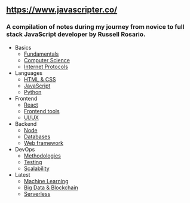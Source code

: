 ## https://www.javascripter.co/

### A compilation of notes during my journey from novice to full stack JavaScript developer by Russell Rosario.

- Basics
  - [Fundamentals](content/basics/fundamentals.md)
  - [Computer Science](content/basics/cs.md)
  - [Internet Protocols](content/basics/ip.md)
- Languages
  - [HTML & CSS](content/languages/html_css.md)
  - [JavaScript](content/languages/js.md)
  - [Python](content/languages/python.md)
- Frontend
  - [React](content/frontend/react.md)
  - [Frontend tools](content/frontend/frameworks.md)
  - [UI/UX](content/frontend/uiux.md)
- Backend
  - [Node](content/backend/node.md)
  - [Databases](content/backend/databases.md)
  - [Web framework](content/backend/web_framework.md)
- DevOps
  - [Methodologies](content/devops/methodologies.md)
  - [Testing](content/devops/testing.md)
  - [Scalability](content/devops/scalability.md)
- Latest
  - [Machine Learning](content/latest/machine_learning.md)
  - [Big Data & Blockchain](content/latest/big_data_blockchain.md)
  - [Serverless](content/latest/serverless.md)
